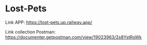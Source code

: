 # Lost-Pets

Link APP: 
https://lost-pets.up.railway.app/

Link collection Postman: 
https://documenter.getpostman.com/view/19023963/2s8YstRsWk




